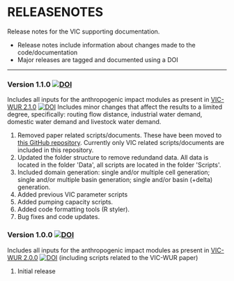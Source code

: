# RELEASENOTES
Release notes for the VIC supporting documentation.

  * Release notes include information about changes made to the code/documentation
  * Major releases are tagged and documented using a DOI

----

### Version 1.1.0 [![DOI](https://zenodo.org/badge/DOI/10.5281/zenodo.3401411.svg)](https://doi.org/10.5281/zenodo.3401411)
Includes all inputs for the anthropogenic impact modules as present in [VIC-WUR 2.1.0](https://github.com/wur-wsg/VIC/tree/VIC-WUR.2.0.0) [![DOI](https://zenodo.org/badge/DOI/10.5281/zenodo.3399450.svg)](https://doi.org/10.5281/zenodo.3399450)
Includes minor changes that affect the results to a limited degree, specifically: routing flow distance, industrial water demand, domestic water demand and livestock water demand.

1. Removed paper related scripts/documents. These have been moved to [this GitHub repository](https://github.com/bramdr/papers). Currently only VIC related scripts/documents are included in this repository.
2. Updated the folder structure to remove redundand data. All data is located in the folder 'Data', all scripts are located in the folder 'Scripts'.
3. Included domain generation: single and/or multiple cell generation; single and/or multiple basin generation; single and/or basin (+delta) generation.
4. Added previous VIC parameter scripts
4. Added pumping capacity scripts.
5. Added code formatting tools (R styler).
6. Bug fixes and code updates.

### Version 1.0.0 [![DOI](https://zenodo.org/badge/DOI/10.5281/zenodo.3401411.svg)](https://doi.org/10.5281/zenodo.3401411)
Includes all inputs for the anthropogenic impact modules as present in [VIC-WUR 2.0.0](https://github.com/wur-wsg/VIC/tree/VIC-WUR.2.0.0) [![DOI](https://zenodo.org/badge/DOI/10.5281/zenodo.3399450.svg)](https://doi.org/10.5281/zenodo.3399450) (including scripts related to the VIC-WUR paper)

1. Initial release
